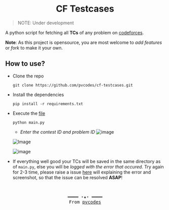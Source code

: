 <h1 align=center>CF Testcases</h1>

> NOTE: Under development

<p>

A python script for fetching all <b>TCs</b> of any problem on [codeforces](https://codeforces.com/problemset).

</p>

<b>Note</b>: As this project is opensource, you are most welcome to <i>add features</i> or <i>fork</i> to make it your own.


<h2> How to use?</h2>

- Clone the repo 
    ```
    git clone https://github.com/pvcodes/cf-testcases.git
    ```
- Install the dependencies
    ```
    pip install -r requirements.txt
    ```
- Execute the [file](main.py)
    ```
    python main.py
    ```
    - <i>Enter the contest ID and problem ID</i>
    ![image](https://user-images.githubusercontent.com/90865757/271003398-5b64c88f-5f4c-4b52-8ce2-d9b1a4df7920.jpg)



    ![Image](https://user-images.githubusercontent.com/90865757/270999914-51704e42-d020-4f14-87cc-bdcce0d9ce62.png)

    ![image](https://user-images.githubusercontent.com/90865757/270999939-e59c7f8b-3615-4669-924f-1850d47fc9d3.png)

- If everything well good your TCs will be saved in the same directory as of `main.py`, else you will be <i>logged with the error that occured.</i> Try again for 2-3 time, please raise a issue [here](https://github.com/pvcodes/cf-testcases/issues/new) will explaining the error and screenshot, so that the issue can be resolved <b>ASAP</b>!



<br>

<samp>
  <p align="center">
    ════ ⋆★⋆ ════<br>
    From <a href="https://github.com/pvcodes/pvcodes">pvcodes</a>
  </p>
</samp>


